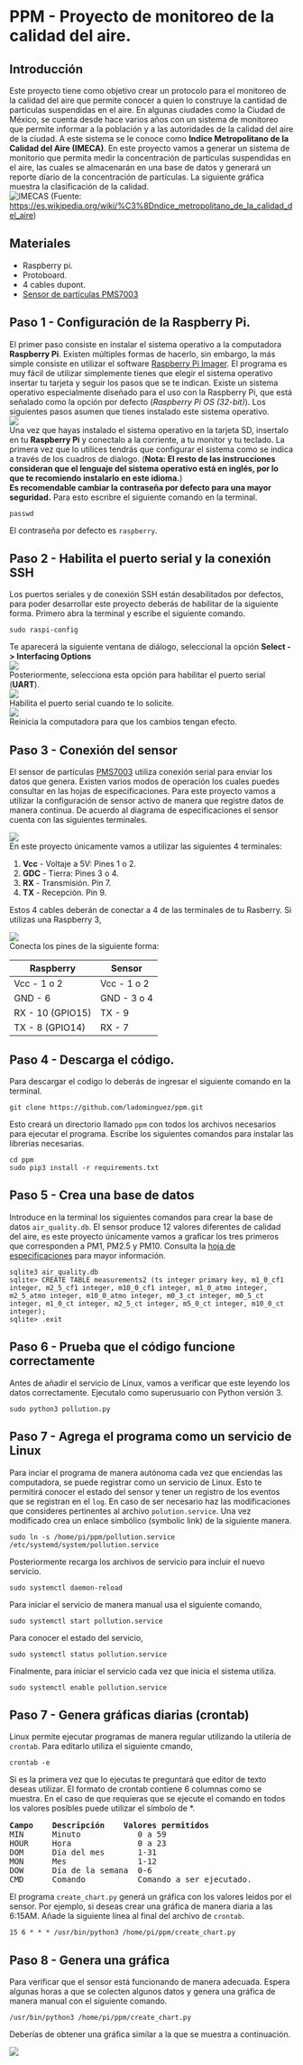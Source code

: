 # PPM - Proyecto de monitoreo de la calidad del aire. 
## Introducción
Este proyecto tiene como objetivo crear un protocolo para el monitoreo de la calidad del aire que permite conocer a quien lo construye la cantidad de particulas suspendidas en el aire. En algunas ciudades como la Ciudad de México, se cuenta desde hace varios años con un sistema de monitoreo que permite informar a la población y a las autoridades de la calidad del aire de la ciudad. A este sistema se le conoce como **Indice Metropolitano de la Calidad del Aire (IMECA)**. En este proyecto vamos a generar un sistema de monitorio que permita medir la concentración de partículas suspendidas en el aire, las cuales se almacenarán en una base de datos y generará un reporte díario de la concentración de partículas. La siguiente gráfica muestra la clasificación de la calidad. <br>
![IMECAS](https://upload.wikimedia.org/wikipedia/commons/thumb/c/cb/Imeca.svg/1000px-Imeca.svg.png)
(Fuente: https://es.wikipedia.org/wiki/%C3%8Dndice_metropolitano_de_la_calidad_del_aire)
## Materiales
* Raspberry pi.
* Protoboard.
* 4 cables dupont.
* <a href="https://www.espruino.com/PMS7003">Sensor de partículas PMS7003</a>
## Paso 1 - Configuración de la Raspberry Pi.
El primer paso consiste en instalar el sistema operativo a la computadora **Raspberry Pi**. Existen múltiples formas de hacerlo, sin embargo, la más simple consiste en utilizar el software <a href="https://www.raspberrypi.org/software/">Raspberry Pi Imager</a>. El programa es muy fácil de utilizar simplemente tienes que elegir el sistema operativo insertar tu tarjeta y seguir los pasos que se te indican. Existe un sistema operativo especialmente diseñado para el uso con la Raspberry Pi, que está señalado como la opción por defecto (*Raspberry Pi OS (32-bit)*). Los siguientes pasos asumen que tienes instalado este sistema operativo.<br>
<img src="./img/pi_imager.png"><br>
Una vez que hayas instalado el sistema operativo en la tarjeta SD, insertalo en tu **Raspberry Pi** y conectalo a la corriente, a tu monitor y tu teclado. La primera vez que lo utilices tendrás que configurar el sistema como se indica a través de los cuadros de dialogo. (**Nota: El resto de las instrucciones consideran que el lenguaje del sistema operativo está en inglés, por lo que te recomiendo instalarlo en este idioma.**)<br>
**Es recomendable cambiar la contraseña por defecto para una mayor seguridad.** Para esto escribre el siguiente comando en la terminal.
```
passwd
```
El contraseña por defecto es `raspberry`. 

## Paso 2 - Habilita el puerto serial y la conexión SSH
Los puertos seriales y de conexión SSH están desabilitados por defectos, para poder desarrollar este proyecto deberás de habilitar de la siguiente forma. Primero abra la terminal y escribe el siguiente comando. 
```
sudo raspi-config
```
Te aparecerá la siguiente ventana de diálogo, seleccional la opción **Select -> Interfacing Options**<br>
<img src="https://www.electronicwings.com/public/images/user_images/images/Raspberry%20Pi/RaspberryPi_UART/UART%20step%201.png"><br>
Posteriormente, selecciona esta opción para habilitar el puerto serial (**UART**). <br>
<img src="https://www.electronicwings.com/public/images/user_images/images/Raspberry%20Pi/RaspberryPi_UART/UART%20step2.png"><br>
Habilita el puerto serial cuando te lo solicite. <br>
<img src="https://www.electronicwings.com/public/images/user_images/images/Raspberry%20Pi/RaspberryPi_UART/UART%20step4.png"><br>
Reinicia la computadora para que los cambios tengan efecto.
## Paso 3 - Conexión del sensor
El sensor de partículas <a href="https://www.espruino.com/PMS7003">PMS7003</a> utiliza conexión serial para enviar los datos que genera. Existen varios modos de operación los cuales puedes consultar en las hojas de especificaciones. Para este proyecto vamos a utilizar la configuración de sensor activo de manera que registre datos de manera continua. De acuerdo al diagrama de especificaciones el sensor cuenta con las siguientes terminales.
<div>
  <img src="https://www.espruino.com/refimages/PMS7003_PMS7003_pins.gif">
</div>
En este proyecto únicamente vamos a utilizar las siguientes 4 terminales:

1. **Vcc** - Voltaje a 5V: Pines 1 o 2.
1. **GDC** - Tierra: Pines 3 o 4.
1. **RX** - Transmisión. Pin 7.
1. **TX** - Recepción. Pin 9.

Estos 4 cables deberán de conectar a 4 de las terminales de tu Rasberry. Si utilizas una Raspberry 3, 
<div>
  <img src="https://www.raspberrypi-spy.co.uk/wp-content/uploads/2012/06/raspberry_pi_3_model_b_plus_gpio.jpg">
</div>
Conecta los pines de la siguiente forma:
<center>
  
Raspberry    | Sensor
------------ | -------------
Vcc - 1 o 2  | Vcc - 1 o 2
GND - 6      | GND - 3 o 4
RX  - 10 (GPIO15) | TX - 9
TX  - 8 (GPIO14)  | RX - 7

</center>

## Paso 4 - Descarga el código.
Para descargar el codigo lo deberás de ingresar el siguiente comando en la terminal. 
```
git clone https://github.com/ladominguez/ppm.git
```
Esto creará un directorio llamado `ppm` con todos los archivos necesarios para ejecutar el programa. Escribe los siguientes comandos para instalar las librerias necesarias.
```
cd ppm
sudo pip3 install -r requirements.txt
```

## Paso 5 - Crea una base de datos
Introduce en la terminal los siguientes comandos para crear la base de datos `air_quality.db`. El sensor produce 12 valores diferentes de calidad del aire, es este proyecto únicamente vamos a graficar los tres primeros que corresponden a PM1, PM2.5 y PM10. Consulta la <a href="https://www.evelta.com/content/datasheets/203-PMS7003.pdf">hoja de especificaciones</a> para mayor información.

```
sqlite3 air_quality.db
sqlite> CREATE TABLE measurements2 (ts integer primary key, m1_0_cf1 integer, m2_5_cf1 integer, m10_0_cf1 integer, m1_0_atmo integer, m2_5_atmo integer, m10_0_atmo integer, m0_3_ct integer, m0_5_ct integer, m1_0_ct integer, m2_5_ct integer, m5_0_ct integer, m10_0_ct integer);
sqlite> .exit
```
## Paso 6 - Prueba que el código funcione correctamente
Antes de añadir el servicio de Linux, vamos a verificar que este leyendo los datos correctamente. Ejecutalo como superusuario con Python versión 3.

```
sudo python3 pollution.py
```
## Paso 7 - Agrega el programa como un servicio de Linux
Para inciar el programa de manera autónoma cada vez que enciendas las computadora, se puede registrar como un servicio de Linux. Esto te permitirá conocer el estado del sensor y tener un registro de los eventos que se registran en el `log`. En caso de ser necesario haz las modificaciones que consideres pertinentes al archivo `polution.service`. Una vez modificado crea un enlace simbólico (symbolic link) de la siguiente manera.

```
sudo ln -s /home/pi/ppm/pollution.service /etc/systemd/system/pollution.service
```
Posteriormente recarga los archivos de servicio para incluir el nuevo servicio.

```
sudo systemctl daemon-reload

```
Para iniciar el servicio de manera manual usa el siguiente comando,

```
sudo systemctl start pollution.service
```

Para conocer el estado del servicio,

```
sudo systemctl status pollution.service
```
Finalmente, para iniciar el servicio cada vez que inicia el sistema utiliza.
```
sudo systemctl enable pollution.service
```
## Paso 7 - Genera gráficas diarias (crontab)
Linux permite ejecutar programas de manera regular utilizando la utilería de `crontab`. Para editarlo utiliza el siguiente cmando,

```
crontab -e
```
Si es la primera vez que lo ejecutas te preguntará que editor de texto deseas utilizar. El formato de crontab contiene 6 columnas como se muestra. En el caso de que requieras que se ejecute el comando en todos los valores posibles puede utilizar el símbolo de *. 
<pre>
<strong>Campo    Descripción    Valores permitidos</strong>
MIN      Minuto            0 a 59
HOUR     Hora              0 a 23
DOM      Día del mes       1-31
MON      Mes               1-12
DOW      Día de la semana  0-6
CMD      Comando           Comando a ser ejecutado.
</pre>

El programa `create_chart.py` generá un gráfica con los valores leidos por el sensor. Por ejemplo, si deseas crear una gráfica de manera diaria a las 6:15AM. Añade la siguiente línea al final del archivo de `crontab`.

```
15 6 * * * /usr/bin/python3 /home/pi/ppm/create_chart.py
```
## Paso 8 - Genera una gráfica 
Para verificar que el sensor está funcionando de manera adecuada. Espera algunas horas a que se colecten algunos datos y genera una gráfica de manera manual con el siguiente comando.

```
/usr/bin/python3 /home/pi/ppm/create_chart.py
```
Deberías de obtener una gráfica similar a la que se muestra a continuación. 
<div>
 <img src="./20202712175536_ppm.png">
</div>

